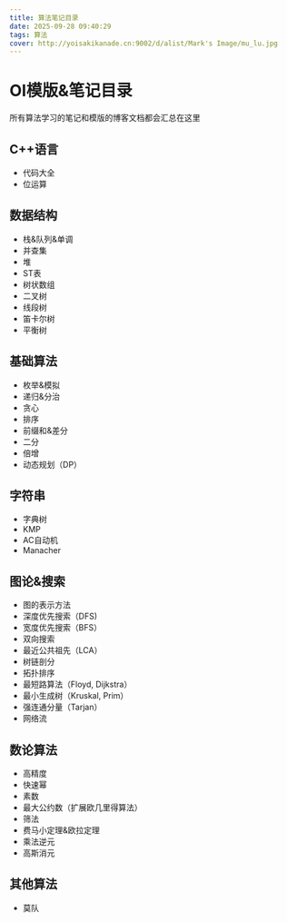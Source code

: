 ```yaml
---
title: 算法笔记目录
date: 2025-09-28 09:40:29
tags: 算法
cover: http://yoisakikanade.cn:9002/d/alist/Mark's Image/mu_lu.jpg
---
```


# OI模版&笔记目录

所有算法学习的笔记和模版的博客文档都会汇总在这里

## C++语言

- 代码大全
- 位运算

## 数据结构

- 栈&队列&单调
- 并查集
- 堆
- ST表
- 树状数组
- 二叉树
- 线段树
- 笛卡尔树
- 平衡树

## 基础算法

- 枚举&模拟
- 递归&分治
- 贪心
- 排序
- 前缀和&差分
- 二分
- 倍增
- 动态规划（DP）

## 字符串

- 字典树
- KMP
- AC自动机
- Manacher

## 图论&搜索

- 图的表示方法
- 深度优先搜索（DFS)
- 宽度优先搜索（BFS）
- 双向搜索
- 最近公共祖先（LCA）
- 树链剖分
- 拓扑排序
- 最短路算法（Floyd, Dijkstra）
- 最小生成树（Kruskal, Prim）
- 强连通分量（Tarjan）
- 网络流

## 数论算法

- 高精度
- 快速幂
- 素数
- 最大公约数（扩展欧几里得算法）
- 筛法
- 费马小定理&欧拉定理
- 乘法逆元
- 高斯消元

## 其他算法

- 莫队
